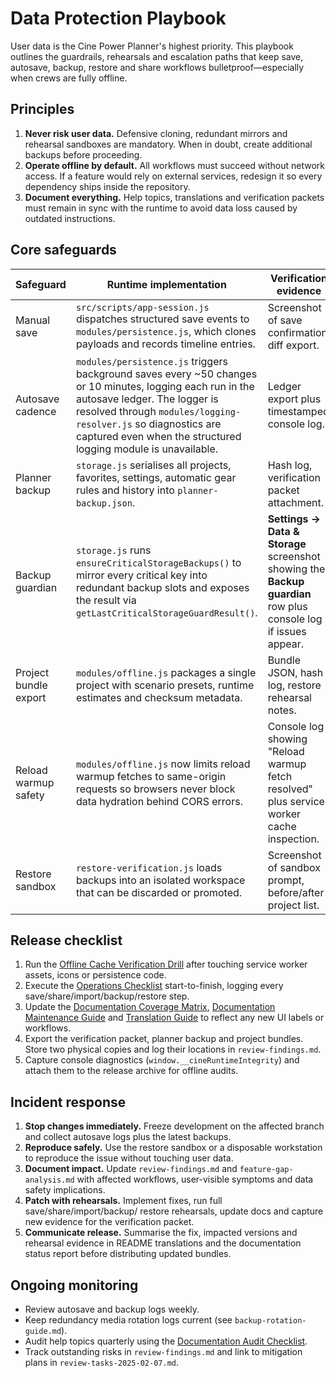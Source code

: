 # Data Protection Playbook

User data is the Cine Power Planner's highest priority. This playbook outlines
the guardrails, rehearsals and escalation paths that keep save, autosave,
backup, restore and share workflows bulletproof—especially when crews are fully
offline.

## Principles

1. **Never risk user data.** Defensive cloning, redundant mirrors and rehearsal
   sandboxes are mandatory. When in doubt, create additional backups before
   proceeding.
2. **Operate offline by default.** All workflows must succeed without network
   access. If a feature would rely on external services, redesign it so every
   dependency ships inside the repository.
3. **Document everything.** Help topics, translations and verification packets
   must remain in sync with the runtime to avoid data loss caused by outdated
   instructions.

## Core safeguards

| Safeguard | Runtime implementation | Verification evidence |
| --- | --- | --- |
| Manual save | `src/scripts/app-session.js` dispatches structured save events to `modules/persistence.js`, which clones payloads and records timeline entries. | Screenshot of save confirmation, diff export. |
| Autosave cadence | `modules/persistence.js` triggers background saves every ~50 changes or 10 minutes, logging each run in the autosave ledger. The logger is resolved through `modules/logging-resolver.js` so diagnostics are captured even when the structured logging module is unavailable. | Ledger export plus timestamped console log. |
| Planner backup | `storage.js` serialises all projects, favorites, settings, automatic gear rules and history into `planner-backup.json`. | Hash log, verification packet attachment. |
| Backup guardian | `storage.js` runs `ensureCriticalStorageBackups()` to mirror every critical key into redundant backup slots and exposes the result via `getLastCriticalStorageGuardResult()`. | **Settings → Data & Storage** screenshot showing the **Backup guardian** row plus console log if issues appear. |
| Project bundle export | `modules/offline.js` packages a single project with scenario presets, runtime estimates and checksum metadata. | Bundle JSON, hash log, restore rehearsal notes. |
| Reload warmup safety | `modules/offline.js` now limits reload warmup fetches to same-origin requests so browsers never block data hydration behind CORS errors. | Console log showing "Reload warmup fetch resolved" plus service worker cache inspection. |
| Restore sandbox | `restore-verification.js` loads backups into an isolated workspace that can be discarded or promoted. | Screenshot of sandbox prompt, before/after project list. |

## Release checklist

1. Run the [Offline Cache Verification Drill](offline-cache-verification-drill.md)
   after touching service worker assets, icons or persistence code.
2. Execute the [Operations Checklist](operations-checklist.md) start-to-finish,
   logging every save/share/import/backup/restore step.
3. Update the [Documentation Coverage Matrix](documentation-coverage-matrix.md),
   [Documentation Maintenance Guide](documentation-maintenance.md) and
   [Translation Guide](translation-guide.md) to reflect any new UI labels or
   workflows.
4. Export the verification packet, planner backup and project bundles. Store two
   physical copies and log their locations in `review-findings.md`.
5. Capture console diagnostics (`window.__cineRuntimeIntegrity`) and attach them
   to the release archive for offline audits.

## Incident response

1. **Stop changes immediately.** Freeze development on the affected branch and
   collect autosave logs plus the latest backups.
2. **Reproduce safely.** Use the restore sandbox or a disposable workstation to
   reproduce the issue without touching user data.
3. **Document impact.** Update `review-findings.md` and `feature-gap-analysis.md`
   with affected workflows, user-visible symptoms and data safety implications.
4. **Patch with rehearsals.** Implement fixes, run full save/share/import/backup/
   restore rehearsals, update docs and capture new evidence for the verification
   packet.
5. **Communicate release.** Summarise the fix, impacted versions and rehearsal
   evidence in README translations and the documentation status report before
   distributing updated bundles.

## Ongoing monitoring

- Review autosave and backup logs weekly.
- Keep redundancy media rotation logs current (see `backup-rotation-guide.md`).
- Audit help topics quarterly using the [Documentation Audit Checklist](documentation-audit-checklist.md).
- Track outstanding risks in `review-findings.md` and link to mitigation plans in
  `review-tasks-2025-02-07.md`.
